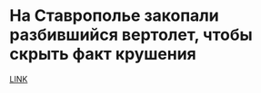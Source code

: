 # На Ставрополье закопали разбившийся вертолет, чтобы скрыть факт крушения



[LINK](https://varlamov.ru/2926190.html)